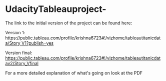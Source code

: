 # UdacityTableauproject-

The link to the initial version of the project can be found here:

Version 1: https://public.tableau.com/profile/krishna6723#!/vizhome/tableautitanicdata/Story_V1?publish=yes

Version final: https://public.tableau.com/profile/krishna6723#!/vizhome/tableautitanicdatav2/Story_Vfinal


For a more detailed explanation of what's going on look at the PDF

